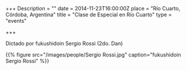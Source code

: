 +++
Description = ""
date = 2014-11-23T16:00:00Z
place = "Río Cuarto, Córdoba, Argentina"
title = "Clase de Especial en Río Cuarto"
type = "events"

+++

Dictado por fukushidoin Sergio Rossi (2do. Dan)

{{% figure src="/images/people/Sergio Rossi.jpg" 
    caption="fukushidoin Sergio Rossi" %}}
